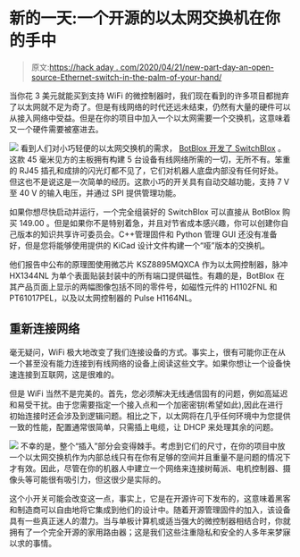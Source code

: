 # 新的一天:一个开源的以太网交换机在你的手中

> 原文:[https://hack aday . com/2020/04/21/new-part-day-an-open-source-Ethernet-switch-in-the-palm-of-your-hand/](https://hackaday.com/2020/04/21/new-part-day-an-open-source-ethernet-switch-in-the-palm-of-your-hand/)

当你花 3 美元就能买到支持 WiFi 的微控制器时，我们现在看到的许多项目都抛弃了以太网就不足为奇了。但是有线网络的时代还远未结束，仍然有大量的硬件可以从接入网络中受益。但是在你的项目中加入一个以太网需要一个交换机，这意味着又一个硬件需要被塞进去。

[![](../Images/f4593ee963eded6b4ce62e5c3629b2cb.png)](https://hackaday.com/wp-content/uploads/2020/03/switchblox_detail2.png) 看到人们对小巧轻便的以太网交换机的需求， [BotBlox 开发了 SwitchBlox](https://github.com/botblox/SwitchBlox) 。这款 45 毫米见方的主板拥有构建 5 台设备有线网络所需的一切，无所不有。笨重的 RJ45 插孔和成排的闪光灯都不见了，它们对机器人底盘内部没有任何好处。但这也不是说这是一次简单的经历。这款小巧的开关具有自动交越功能，支持 7 V 至 40 V 的输入电压，并通过 SPI 提供管理功能。

如果你想尽快启动并运行，一个完全组装好的 SwitchBlox 可以直接从 BotBlox 购买 149.00 。但是如果你不是特别着急，并且对节省成本感兴趣，你可以创建你自己版本的知识共享许可委员会。C++管理固件和 Python 管理 GUI 还没有准备好，但是您将能够使用提供的 KiCad 设计文件构建一个“哑”版本的交换机。

他们报告中公布的原理图使用微芯片 KSZ8895MQXCA 作为以太网控制器，脉冲 HX1344NL 为单个表面贴装封装中的所有端口提供磁性。有趣的是，BotBlox 在其产品页面上显示的两幅图像包括不同的零件号，如磁性元件的 H1102FNL 和 PT61017PEL，以及以太网控制器的 Pulse H1164NL。

## 重新连接网络

毫无疑问，WiFi 极大地改变了我们连接设备的方式。事实上，很有可能你正在从一个甚至没有能力连接到有线网络的设备上阅读这些文字。如果你想让一个设备快速连接到互联网，这是很难的。

但是 WiFi 当然不是完美的。首先，您必须解决无线通信固有的问题，例如高延迟和易受干扰。由于您需要指定一个接入点和一个加密密钥(希望如此),因此在进行初始连接时还会涉及到逻辑问题。相比之下，以太网将在几乎任何环境中为您提供一致的性能，配置通常很简单，只需插上电缆，让 DHCP 来处理其余的问题。

[![](../Images/dd3de4dfdd1fb2fa7f7c66ae6b097457.png)](https://hackaday.com/wp-content/uploads/2020/03/switchblox_detail1.png) 不幸的是，整个“插入”部分会变得棘手。考虑到它们的尺寸，在你的项目中放一个以太网交换机作为内部总线只有在你有足够的空间并且重量不是问题的情况下才有效。因此，尽管在你的机器人中建立一个网络来连接树莓派、电机控制器、摄像头等可能很有吸引力，但这很少是实际的。

这个小开关可能会改变这一点，事实上，它是在开源许可下发布的，这意味着黑客和制造商可以自由地将它集成到他们的设计中。随着开源管理固件的加入，该设备具有一些真正迷人的潜力。当与单板计算机或适当强大的微控制器相结合时，你就拥有了一个完全开源的家用路由器；这是我们这些注重隐私和安全的人多年来梦寐以求的事情。